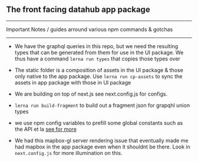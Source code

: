 ## The front facing datahub app package

-------------------------------


Important Notes / guides arround various npm commands & gotchas

-----------------------

-  We have the graphql queries in this repo, but we need the resulting types that can be generated from them for use in the UI package. We thus have a command `` lerna run types `` that copies those types over

-  The static folder is a composition of assets in the UI package & those only native to the app package.
Use `` lerna run cp-assets `` to sync the assets in app package with those in UI package

- We are building on top of next.js see next.config.js for configs.

- `` lerna run build-fragment `` to build out a fragment json for grapqhl union types

- we use npm config variables to prefill some global constants such as the API et la [see for more](http://www.marcusoft.net/2015/08/npm-scripting-configs-and-arguments.html#npm-configuration)

- We had this mapbox-gl server rendering issue that eventually made me had mapbox in the app package even when it shouldnt be there. Look in ```next.config.js``` for more illumination on this.
